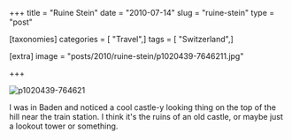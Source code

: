 +++
title = "Ruine Stein"
date = "2010-07-14"
slug = "ruine-stein"
type = "post"

[taxonomies]
categories = [ "Travel",]
tags = [ "Switzerland",]

[extra]
image = "posts/2010/ruine-stein/p1020439-7646211.jpg"

+++

![p1020439-764621](p1020439-7646211.jpg)

I was in Baden and noticed a cool castle-y looking thing on the top of the hill near the train station. I think it's the ruins of an old castle, or maybe just a lookout tower or something.